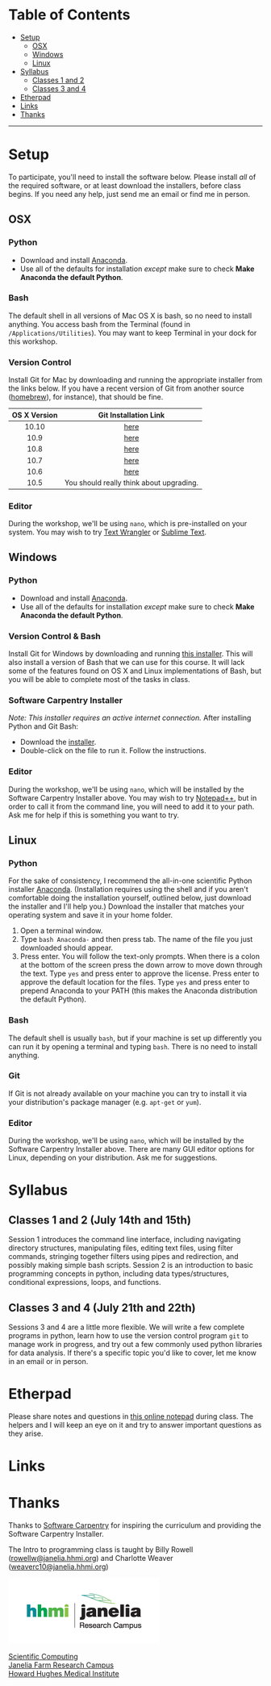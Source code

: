# Table of Contents
- [Setup](#setup)  
  - [OSX](#osx)  
  - [Windows](#windows)  
  - [Linux](#linux)  
- [Syllabus](#syllabus)  
  - [Classes 1 and 2](#classes-1-and-2-march-5th-and-6th)  
  - [Classes 3 and 4](#classes-3-and-4-march-12th-and-13th)  
- [Etherpad](#etherpad)  
- [Links](#links)  
- [Thanks](#thanks)  

***  
# Setup
To participate, you'll need to install the software below.  Please install _all_ of the required software, or at least download the installers, before class begins.  If you need any help, just send me an email or find me in person.

## OSX
### Python
- Download and install [Anaconda](http://continuum.io/downloads).
- Use all of the defaults for installation _except_ make sure to check **Make Anaconda the default Python**.

### Bash
The default shell in all versions of Mac OS X is bash, so no need to install anything. You access bash from the Terminal (found in `/Applications/Utilities`). You may want to keep Terminal in your dock for this workshop.

### Version Control
Install Git for Mac by downloading and running the appropriate installer from the links below.  If you have a recent version of Git from another source ([homebrew](http://brew.sh/)), for instance), that should be fine.

|OS X Version|Git Installation Link|
|:----------:|:-------------------:|
|10.10|[here](http://sourceforge.net/projects/git-osx-installer/files/git-2.2.1-intel-universal-mavericks.dmg/download?use_mirror=autoselect)|
|10.9|[here](http://sourceforge.net/projects/git-osx-installer/files/git-2.2.1-intel-universal-mavericks.dmg/download)|
|10.8|[here](http://sourceforge.net/projects/git-osx-installer/files/git-2.2.1-intel-universal-snow-leopard.dmg/download)|
|10.7|[here](http://sourceforge.net/projects/git-osx-installer/files/git-2.2.1-intel-universal-snow-leopard.dmg/download)|
|10.6|[here](http://sourceforge.net/projects/git-osx-installer/files/git-2.2.1-intel-universal-snow-leopard.dmg/download)|
|10.5|You should really think about upgrading.|

### Editor
During the workshop, we'll be using `nano`, which is pre-installed on your system.  You may wish to try [Text Wrangler](http://www.barebones.com/products/textwrangler/) or [Sublime Text](http://www.sublimetext.com/).

## Windows
### Python
- Download and install [Anaconda](http://continuum.io/downloads).
- Use all of the defaults for installation _except_ make sure to check **Make Anaconda the default Python**.

### Version Control & Bash
Install Git for Windows by downloading and running [this installer](https://github.com/msysgit/msysgit/releases/download/Git-1.9.5-preview20141217/Git-1.9.5-preview20141217.exe).  This will also install a version of Bash that we can use for this course.  It will lack some of the features found on OS X and Linux implementations of Bash, but you will be able to complete most of the tasks in class.

### Software Carpentry Installer
_Note: This installer requires an active internet connection._
After installing Python and Git Bash:
- Download the [installer](http://files.software-carpentry.org/SWCarpentryInstaller.exe).
- Double-click on the file to run it.  Follow the instructions.

### Editor
During the workshop, we'll be using `nano`, which will be installed by the Software Carpentry Installer above.  You may wish to try [Notepad++](http://notepad-plus-plus.org/), but in order to call it from the command line, you will need to add it to your path.  Ask me for help if this is something you want to try.

## Linux
### Python
For the sake of consistency, I recommend the all-in-one scientific Python installer [Anaconda](http://continuum.io/downloads). (Installation requires using the shell and if you aren't comfortable doing the installation yourself, outlined below, just download the installer and I'll help you.)
Download the installer that matches your operating system and save it in your home folder.
1. Open a terminal window.
2. Type `bash Anaconda-` and then press tab. The name of the file you just downloaded should appear.
3. Press enter. You will follow the text-only prompts. When there is a colon at the bottom of the screen press the down arrow to move down through the text. Type `yes` and press enter to approve the license. Press enter to approve the default location for the files. Type `yes` and press enter to prepend Anaconda to your PATH (this makes the Anaconda distribution the default Python).

### Bash
The default shell is usually `bash`, but if your machine is set up differently you can run it by opening a terminal and typing `bash`. There is no need to install anything.

### Git
If Git is not already available on your machine you can try to install it via your distribution's package manager (e.g. `apt-get` or `yum`).

### Editor
During the workshop, we'll be using `nano`, which will be installed by the Software Carpentry Installer above.  There are many GUI editor options for Linux, depending on your distribution.  Ask me for suggestions.


# Syllabus
## Classes 1 and 2 (July 14th and 15th)
Session 1 introduces the command line interface, including navigating directory structures, manipulating files, editing text files, using filter commands, stringing together filters using pipes and redirection, and possibly making simple bash scripts.
Session 2 is an introduction to basic programming concepts in python, including data types/structures, conditional expressions, loops, and functions.  
## Classes 3 and 4 (July 21th and 22th) 
Sessions 3 and 4 are a little more flexible.  We will write a few complete programs in python, learn how to use the version control program `git` to manage work in progress, and try out a few commonly used python libraries for data analysis.  If there's a specific topic you'd like to cover, let me know in an email or in person.

# Etherpad
Please share notes and questions in [this online notepad](https://etherpad.mozilla.org/iXhVNQ0b1U) during class.  The helpers and I will keep an eye on it and try to answer important questions as they arise.

# Links
   
# Thanks
Thanks to [Software Carpentry](http://software-carpentry.org/) for inspiring the curriculum and providing the Software Carpentry Installer.

The Intro to programming class is taught by Billy Rowell (rowellw@janelia.hhmi.org) and Charlotte Weaver (weaverc10@janelia.hhmi.org)

[![Janelia Logo](HHMI_Janelia_Color.png)](http://www.janelia.org)

[Scientific Computing](http://www.janelia.org/research-resources/computing-resources)  
[Janelia Farm Research Campus](http://www.janelia.org)  
[Howard Hughes Medical Institute](http://www.hhmi.org)
